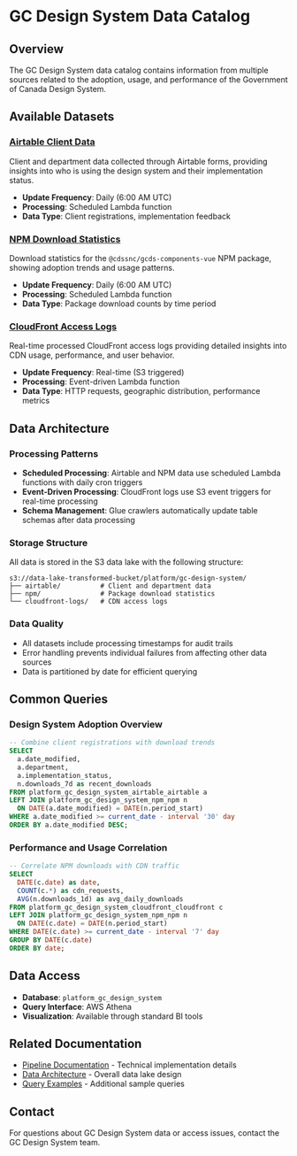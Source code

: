 # GC Design System Data Catalog

## Overview
The GC Design System data catalog contains information from multiple sources related to the adoption, usage, and performance of the Government of Canada Design System.

## Available Datasets

### [Airtable Client Data](./airtable.md)
Client and department data collected through Airtable forms, providing insights into who is using the design system and their implementation status.

- **Update Frequency**: Daily (6:00 AM UTC)
- **Processing**: Scheduled Lambda function
- **Data Type**: Client registrations, implementation feedback

### [NPM Download Statistics](./npm.md) 
Download statistics for the `@cdssnc/gcds-components-vue` NPM package, showing adoption trends and usage patterns.

- **Update Frequency**: Daily (6:00 AM UTC)  
- **Processing**: Scheduled Lambda function
- **Data Type**: Package download counts by time period

### [CloudFront Access Logs](./cloudfront.md)
Real-time processed CloudFront access logs providing detailed insights into CDN usage, performance, and user behavior.

- **Update Frequency**: Real-time (S3 triggered)
- **Processing**: Event-driven Lambda function
- **Data Type**: HTTP requests, geographic distribution, performance metrics

## Data Architecture

### Processing Patterns
- **Scheduled Processing**: Airtable and NPM data use scheduled Lambda functions with daily cron triggers
- **Event-Driven Processing**: CloudFront logs use S3 event triggers for real-time processing
- **Schema Management**: Glue crawlers automatically update table schemas after data processing

### Storage Structure
All data is stored in the S3 data lake with the following structure:
```
s3://data-lake-transformed-bucket/platform/gc-design-system/
├── airtable/          # Client and department data
├── npm/               # Package download statistics  
└── cloudfront-logs/   # CDN access logs
```

### Data Quality
- All datasets include processing timestamps for audit trails
- Error handling prevents individual failures from affecting other data sources
- Data is partitioned by date for efficient querying

## Common Queries

### Design System Adoption Overview
```sql
-- Combine client registrations with download trends
SELECT 
  a.date_modified,
  a.department,
  a.implementation_status,
  n.downloads_7d as recent_downloads
FROM platform_gc_design_system_airtable_airtable a
LEFT JOIN platform_gc_design_system_npm_npm n 
  ON DATE(a.date_modified) = DATE(n.period_start)
WHERE a.date_modified >= current_date - interval '30' day
ORDER BY a.date_modified DESC;
```

### Performance and Usage Correlation
```sql
-- Correlate NPM downloads with CDN traffic
SELECT 
  DATE(c.date) as date,
  COUNT(c.*) as cdn_requests,
  AVG(n.downloads_1d) as avg_daily_downloads
FROM platform_gc_design_system_cloudfront_cloudfront c
LEFT JOIN platform_gc_design_system_npm_npm n 
  ON DATE(c.date) = DATE(n.period_start)
WHERE DATE(c.date) >= current_date - interval '7' day
GROUP BY DATE(c.date)
ORDER BY date;
```

## Data Access
- **Database**: `platform_gc_design_system`
- **Query Interface**: AWS Athena
- **Visualization**: Available through standard BI tools

## Related Documentation
- [Pipeline Documentation](../../../pipelines/platform/gc-design-system/) - Technical implementation details
- [Data Architecture](../../architecture/) - Overall data lake design
- [Query Examples](./examples/) - Additional sample queries

## Contact
For questions about GC Design System data or access issues, contact the GC Design System team.
